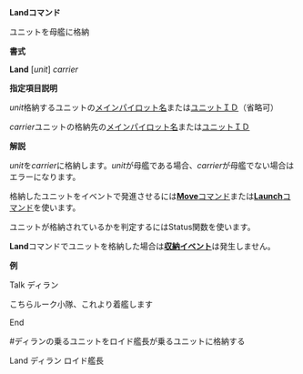 **Landコマンド**

ユニットを母艦に格納

**書式**

**Land** [*unit*] *carrier*

**指定項目説明**

*unit*格納するユニットの[メインパイロット名](メインパイロット名)または[ユニットＩＤ](ユニットＩＤ)（省略可）

*carrier*ユニットの格納先の[メインパイロット名](メインパイロット名)または[ユニットＩＤ](ユニットＩＤ)

**解説**

*unit*を*carrier*に格納します。*unit*が母艦である場合、*carrier*が母艦でない場合はエラーになります。

格納したユニットをイベントで発進させるには[**Move**コマンド](Moveコマンド)または[**Launch**コマンド](Launchコマンド)を使います。

ユニットが格納されているかを判定するにはStatus関数を使います。

**Land**コマンドでユニットを格納した場合は[**収納イベント**](収納イベント)は発生しません。

**例**

Talk ディラン

こちらルーク小隊、これより着艦します

End

#ディランの乗るユニットをロイド艦長が乗るユニットに格納する

Land ディラン ロイド艦長
